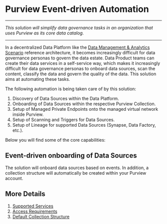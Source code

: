 # Purview Event-driven Automation

---

_This solution will simplify data governance tasks in an organization that uses Purview as its core data catalog._

---

In a decentralized Data Platform like the [Data Management & Analytics Scenario](https://github.com/Azure/data-management-zone) reference architecture, it becomes increasingly difficult for data governance personas to govern the data estate. Data Product teams can create their data services in a self-service way, which makes it increasingly difficult for data governance personas to onboard data sources, scan the content, classify the data and govern the quality of the data. This solution aims at automating these tasks.

The following automation is being taken care of by this solution:

1. Discovery of Data Sources within the Data Platform.
2. Onboarding of Data Sources within the respective Purview Collection.
3. Setup of Managed Private Endpoints onto the managed virtual network inside Purview.
4. Setup of Scanning and Triggers for Data Sources.
5. Setup of Lineage for supported Data Sources (Synapse, Data Factory, etc.).

Below you will find some of the core capabilities:

## Event-driven onboarding of Data Sources

The solution will onboard data sources based on events. In addition, a collection structure will automatically be created within your Purview account.



## More Details

1. [Supported Services](/docs/SupportedServices.md)
2. [Access Requirements](/docs/AccessRequirements.md)
3. [Default Collection Structure](/docs/DefaultCollectionStructure.md)
